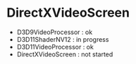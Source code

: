 # DirectXVideoScreen

* D3D9VideoProcessor : ok
* D3D11ShaderNV12 : in progress
* D3D11VideoProcessor : ok
* DirectXVideoScreen : not started
